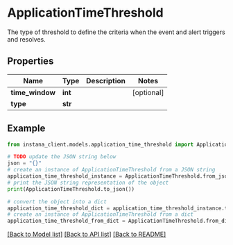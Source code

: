 # ApplicationTimeThreshold

The type of threshold to define the criteria when the event and alert triggers and resolves.

## Properties

Name | Type | Description | Notes
------------ | ------------- | ------------- | -------------
**time_window** | **int** |  | [optional] 
**type** | **str** |  | 

## Example

```python
from instana_client.models.application_time_threshold import ApplicationTimeThreshold

# TODO update the JSON string below
json = "{}"
# create an instance of ApplicationTimeThreshold from a JSON string
application_time_threshold_instance = ApplicationTimeThreshold.from_json(json)
# print the JSON string representation of the object
print(ApplicationTimeThreshold.to_json())

# convert the object into a dict
application_time_threshold_dict = application_time_threshold_instance.to_dict()
# create an instance of ApplicationTimeThreshold from a dict
application_time_threshold_from_dict = ApplicationTimeThreshold.from_dict(application_time_threshold_dict)
```
[[Back to Model list]](../README.md#documentation-for-models) [[Back to API list]](../README.md#documentation-for-api-endpoints) [[Back to README]](../README.md)


